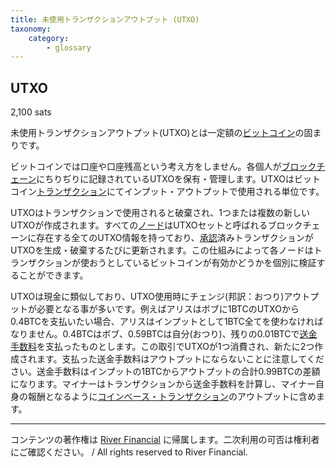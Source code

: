 ```yaml
---
title: 未使用トランザクションアウトプット (UTXO)
taxonomy:
    category:
        - glossary
---
```


## UTXO
2,100 sats

未使用トランザクションアウトプット(UTXO)とは一定額の[ビットコイン](https://lostinbitcoin.sakuraweb.com/glossary/bitcoin/)の固まりです。

ビットコインでは口座や口座残高という考え方をしません。各個人が[ブロックチェーン](https://lostinbitcoin.sakuraweb.com/glossary/blockchain/)にちりぢりに記録されているUTXOを保有・管理します。UTXOはビットコイン[トランザクション](https://lostinbitcoin.sakuraweb.com/glossary/transaction/)にてインプット・アウトプットで使用される単位です。

UTXOはトランザクションで使用されると破棄され、1つまたは複数の新しいUTXOが作成されます。すべての[ノード](https://lostinbitcoin.sakuraweb.com/glossary/node/)はUTXOセットと呼ばれるブロックチェーンに存在する全てのUTXO情報を持っており、[承認](https://lostinbitcoin.sakuraweb.com/glossary/confirmation/)済みトランザクションがUTXOを生成・破棄するたびに更新されます。この仕組みによって各ノードはトランザクションが使おうとしているビットコインが有効かどうかを個別に検証することができます。

UTXOは現金に類似しており、UTXO使用時にチェンジ(邦訳：おつり)アウトプットが必要となる事が多いです。例えばアリスはボブに1BTCのUTXOから0.4BTCを支払いたい場合、アリスはインプットとして1BTC全てを使わなければなりません。0.4BTCはボブ、0.59BTCは自分(おつり)、残りの0.01BTCで[送金手数料](https://lostinbitcoin.sakuraweb.com/glossary/transaction_fee/)を支払ったものとします。この取引でUTXOが1つ消費され、新たに2つ作成されます。支払った送金手数料はアウトプットにならないことに注意してください。送金手数料はインプットの1BTCからアウトプットの合計0.99BTCの差額になります。マイナーはトランザクションから送金手数料を計算し、マイナー自身の報酬となるように[コインベース・トランザクション](https://lostinbitcoin.sakuraweb.com/glossary/coinbase_transaction/)のアウトプットに含めます。

---
コンテンツの著作権は [River Financial](https://river.com/) に帰属します。二次利用の可否は権利者にご確認ください。 / All rights reserved to River Financial.
